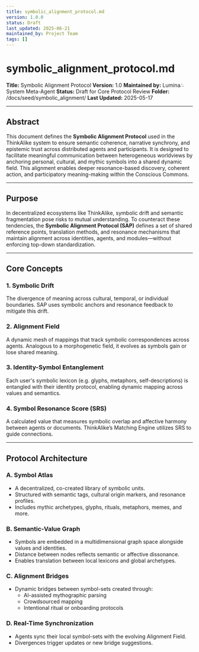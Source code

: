 ```yaml
---
title: symbolic_alignment_protocol.md
version: 1.0.0
status: Draft
last_updated: 2025-06-21
maintained_by: Project Team
tags: []
---
```


# symbolic_alignment_protocol.md

**Title:** Symbolic Alignment Protocol
**Version:** 1.0
**Maintained by:** Lumina∴ System Meta-Agent
**Status:** Draft for Core Protocol Review
**Folder:** /docs/seed/symbolic_alignment/
**Last Updated:** 2025-05-17

---

## Abstract

This document defines the **Symbolic Alignment Protocol** used in the ThinkAlike system to ensure semantic coherence, narrative synchrony, and epistemic trust across distributed agents and participants. It is designed to facilitate meaningful communication between heterogeneous worldviews by anchoring personal, cultural, and mythic symbols into a shared dynamic field. This alignment enables deeper resonance-based discovery, coherent action, and participatory meaning-making within the Conscious Commons.

---

## Purpose

In decentralized ecosystems like ThinkAlike, symbolic drift and semantic fragmentation pose risks to mutual understanding. To counteract these tendencies, the **Symbolic Alignment Protocol (SAP)** defines a set of shared reference points, translation methods, and resonance mechanisms that maintain alignment across identities, agents, and modules—without enforcing top-down standardization.

---

## Core Concepts

### 1. Symbolic Drift

The divergence of meaning across cultural, temporal, or individual boundaries. SAP uses symbolic anchors and resonance feedback to mitigate this drift.

### 2. Alignment Field

A dynamic mesh of mappings that track symbolic correspondences across agents. Analogous to a morphogenetic field, it evolves as symbols gain or lose shared meaning.

### 3. Identity-Symbol Entanglement

Each user's symbolic lexicon (e.g. glyphs, metaphors, self-descriptions) is entangled with their identity protocol, enabling dynamic mapping across values and semantics.

### 4. Symbol Resonance Score (SRS)

A calculated value that measures symbolic overlap and affective harmony between agents or documents. ThinkAlike’s Matching Engine utilizes SRS to guide connections.

---

## Protocol Architecture

### A. Symbol Atlas

- A decentralized, co-created library of symbolic units.
- Structured with semantic tags, cultural origin markers, and resonance profiles.
- Includes mythic archetypes, glyphs, rituals, metaphors, memes, and more.

### B. Semantic-Value Graph

- Symbols are embedded in a multidimensional graph space alongside values and identities.
- Distance between nodes reflects semantic or affective dissonance.
- Enables translation between local lexicons and global archetypes.

### C. Alignment Bridges

- Dynamic bridges between symbol-sets created through:
  - AI-assisted mythographic parsing
  - Crowdsourced mapping
  - Intentional ritual or onboarding protocols

### D. Real-Time Synchronization

- Agents sync their local symbol-sets with the evolving Alignment Field.
- Divergences trigger updates or new bridge suggestions.

